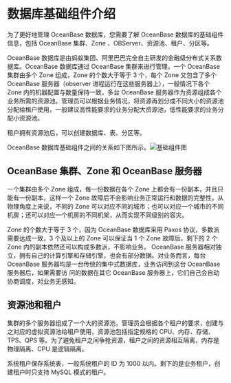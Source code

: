 数据库基础组件介绍 
==============================

为了更好地管理 OceanBase 数据库，您需要了解 OceanBase 数据库的基础组件信息，包括 OceanBase 集群、Zone 、OBServer、资源池、租户、分区等。

OceanBase 数据库是由蚂蚁集团、阿里巴巴完全自主研发的金融级分布式关系数据库。OceanBase 数据库通过 OceanBase 集群来进行管理。一个 OceanBase 集群由多个 Zone 组成，Zone 的个数大于等于 3 个，每个 Zone 又包含了多个 OceanBase 服务器（observer 进程运行在这些服务器上），一般情况下各个 Zone 内的机器配置与数量保持一致，多台 OceanBase 服务器作为资源组成各个业务所需的资源池。管理员可以根据业务情况，将资源再划分成不同大小的资源池分配给租户使用，一般建议高性能要求的业务分配大资源池，低性能要求的业务分配小资源池。

租户拥有资源池后，可以创建数据库、表、分区等。

OceanBase 数据库基础组件之间的关系如下图所示。![基础组件图](https://help-static-aliyun-doc.aliyuncs.com/assets/img/zh-CN/3410242161/p236768.png)

OceanBase 集群、Zone 和 OceanBase 服务器 
------------------------------------------------------

一个集群由多个 Zone 组成，每一份数据在各个 Zone 上都会有一份副本，并且只能有一份副本，这样一个 Zone 故障后不会影响业务正常运行和数据的完整性。从物理角度上来说，不同的 Zone 可以对应不同的城市；也可以对应一个城市的不同机房；还可以对应一个机房的不同机架，从而实现不同级别的容灾。

Zone 的个数大于等于 3 个，因为 OceanBase 数据库采用 Paxos 协议，多数派需要达成一致，3 个及以上的 Zone 可以保证当 1 个 Zone 故障后，剩下的 2 个 Zone 内的副本依然还可以构成多数派，不影响业务。
OceanBase 服务器相对独立，拥有自己的计算引擎和存储引擎，也会有部分数据。对业务而言，每台 OceanBase 服务器均是一台传统的集中式数据库，业务访问到这台 OceanBase 服务器后，如果需要访
问的数据在其它 OceanBase 服务器上，它们自己会自动协商调度，对业务无感知。

资源池和租户 
---------------------------

集群的多个服务器组成了一个大的资源池，管理员会根据各个租户的要求，创建与之对应的虚拟资源池给租户使用，资源池包括指定规格的 CPU、内存、存储、TPS、QPS 等。为了避免租户之间争抢资源，租户之间的资源相互隔离，内存是物理隔离、CPU 是逻辑隔离。

系统租户保存系统表，一般系统租户的 ID 为 1000 以内。剩下的是业务租户，创建租户时只支持 MySQL 模式的租户。
